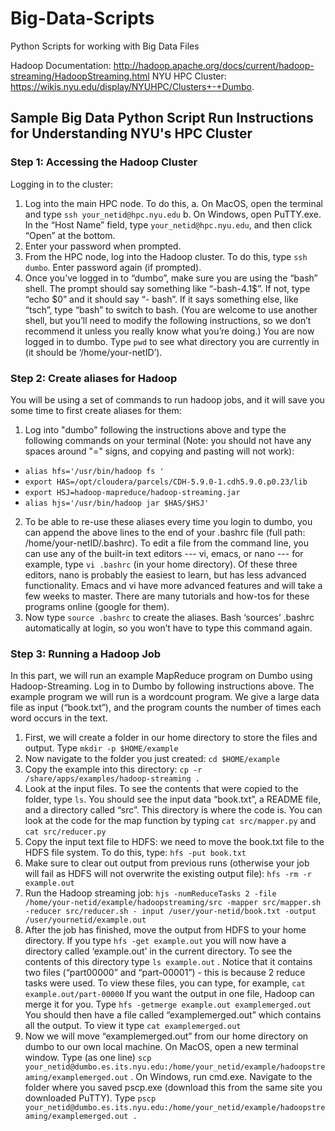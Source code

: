 # Big-Data-Scripts
Python Scripts for working with Big Data Files

Hadoop Documentation: http://hadoop.apache.org/docs/current/hadoop-streaming/HadoopStreaming.html
NYU HPC Cluster: https://wikis.nyu.edu/display/NYUHPC/Clusters+-+Dumbo.

## Sample Big Data Python Script Run Instructions for Understanding NYU's HPC Cluster

### Step 1: Accessing the Hadoop Cluster
Logging in to the cluster:
1. Log into the main HPC node. To do this,
a. On MacOS, open the terminal and type `ssh your_netid@hpc.nyu.edu`
b. On Windows, open PuTTY.exe. In the “Host Name” field, type
`your_netid@hpc.nyu.edu`, and then click “Open” at the bottom.
2. Enter your password when prompted.
3. From the HPC node, log into the Hadoop cluster. To do this, type `ssh dumbo`. Enter
password again (if prompted).
4. Once you’ve logged in to “dumbo”, make sure you are using the “bash” shell. The
prompt should say something like “-bash-4.1$”. If not, type “echo $0” and it should say “-
bash”. If it says something else, like “tsch”, type “bash” to switch to bash. (You are
welcome to use another shell, but you’ll need to modify the following instructions, so we
don’t recommend it unless you really know what you’re doing.)
You are now logged in to dumbo. Type `pwd` to see what directory you are currently in (it should
be ‘/home/your-netID’).

### Step 2: Create aliases for Hadoop
You will be using a set of commands to run hadoop jobs, and it will save you some time to first
create aliases for them:
1. Log into "dumbo" following the instructions above and type the following commands on
your terminal (Note: you should not have any spaces around "=" signs, and copying and
pasting will not work):
* `alias hfs='/usr/bin/hadoop fs '`
* `export HAS=/opt/cloudera/parcels/CDH-5.9.0-1.cdh5.9.0.p0.23/lib`
* `export HSJ=hadoop-mapreduce/hadoop-streaming.jar`
* `alias hjs='/usr/bin/hadoop jar $HAS/$HSJ'`
2. To be able to re-use these aliases every time you login to dumbo, you can append the
above lines to the end of your .bashrc file (full path: /home/your-netID/.bashrc).
To edit a file from the command line, you can use any of the built-in text editors --- vi,
emacs, or nano --- for example, type `vi .bashrc` (in your home directory). Of these
three editors, nano is probably the easiest to learn, but has less advanced functionality.
Emacs and vi have more advanced features and will take a few weeks to master. There
are many tutorials and how-tos for these programs online (google for them).
3. Now type
`source .bashrc`
to create the aliases. Bash ‘sources’ .bashrc automatically at login, so you won’t have to
type this command again.

### Step 3: Running a Hadoop Job
In this part, we will run an example MapReduce program on Dumbo using Hadoop-Streaming.
Log in to Dumbo by following instructions above.
The example program we will run is a wordcount program. We give a large data file as input
(“book.txt”), and the program counts the number of times each word occurs in the text.
1. First, we will create a folder in our home directory to store the files and output. Type
`mkdir -p $HOME/example`
2. Now navigate to the folder you just created:
`cd $HOME/example`
3. Copy the example into this directory:
`cp -r /share/apps/examples/hadoop-streaming .`
4. Look at the input files. To see the contents that were copied to the folder, type `ls`.
You should see the input data “book.txt”, a README file, and a directory called “src”.
This directory is where the code is. You can look at the code for the map function by
typing `cat src/mapper.py` and `cat src/reducer.py`
5. Copy the input text file to HDFS: we need to move the book.txt file to the HDFS file
system. To do this, type:
`hfs -put book.txt`
6. Make sure to clear out output from previous runs (otherwise your job will fail as HDFS
will not overwrite the existing output file):
`hfs -rm -r example.out`
7. Run the Hadoop streaming job:
`hjs -numReduceTasks 2 -file /home/your-netid/example/hadoopstreaming/src
-mapper src/mapper.sh -reducer src/reducer.sh -
input /user/your-netid/book.txt -output /user/yournetid/example.out`
8. After the job has finished, move the output from HDFS to your home directory.
If you type 
`hfs -get example.out`
you will now have a directory called ‘example.out’ in the current directory. To see the
contents of this directory type `ls example.out` . Notice that it contains two files (“part00000”
and “part-00001”) - this is because 2 reduce tasks were used. To view these
files, you can type, for example, `cat example.out/part-00000`
If you want the output in one file, Hadoop can merge it for you. Type
`hfs -getmerge example.out examplemerged.out`
You should then have a file called “examplemerged.out” which contains all the output.
To view it type `cat examplemerged.out`
9. Now we will move “examplemerged.out” from our home directory on dumbo to our own
local machine.
On MacOS, open a new terminal window. Type (as one line)
`scp your_netid@dumbo.es.its.nyu.edu:/home/your_netid/example/hadoopstreaming/examplemerged.out`
.
On Windows, run cmd.exe. Navigate to the folder where you saved pscp.exe (download
this from the same site you downloaded PuTTY). Type
`pscp your_netid@dumbo.es.its.nyu.edu:/home/your_netid/example/hadoopstreaming/examplemerged.out .`
